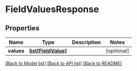 # FieldValuesResponse

## Properties
Name | Type | Description | Notes
------------ | ------------- | ------------- | -------------
**values** | [**list[FieldValue]**](FieldValue.md) |  | [optional] 

[[Back to Model list]](../README.md#documentation-for-models) [[Back to API list]](../README.md#documentation-for-api-endpoints) [[Back to README]](../README.md)


